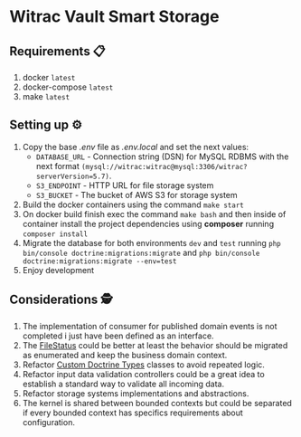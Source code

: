 # Witrac Vault Smart Storage

## Requirements 📋

1. docker `latest`
2. docker-compose `latest`
3. make `latest`

## Setting up ⚙️

1. Copy the base _.env_ file as _.env.local_ and set the next values:
    - `DATABASE_URL` - Connection string (DSN) for MySQL RDBMS with the 
next format `(mysql://witrac:witrac@mysql:3306/witrac?serverVersion=5.7)`.
    - `S3_ENDPOINT` - HTTP URL for file storage system
    - `S3_BUCKET` - The bucket of AWS S3 for storage system
2. Build the docker containers using the command `make start`
3. On docker build finish exec the command `make bash` and then inside of container install the project
dependencies using **composer** running `composer install`
4. Migrate the database for both environments `dev` and `test` 
running `php bin/console doctrine:migrations:migrate` and `php bin/console doctrine:migrations:migrate --env=test`
5. Enjoy development

## Considerations 🕵

1. The implementation of consumer for published domain events is not completed i just have been defined as an interface.
2. The [FileStatus](./src/Vault/Domain/File/FileStatus.php) could be better at least the behavior should
be migrated as enumerated and keep the business domain context.
3. Refactor [Custom Doctrine Types](./src/Shared/Infrastructure/Persistence/Doctrine) classes to avoid repeated logic.
4. Refactor input data validation controllers could be a great idea to establish a standard way to validate all
incoming data.
5. Refactor storage systems implementations and abstractions.
6. The kernel is shared between bounded contexts but could be separated if every bounded context has specifics requirements about configuration.

